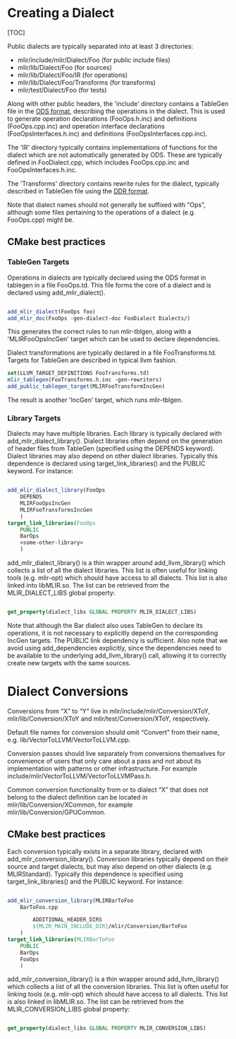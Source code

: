# Creating a Dialect

[TOC]

Public dialects are typically separated into at least 3 directories:
* mlir/include/mlir/Dialect/Foo   (for public include files)
* mlir/lib/Dialect/Foo            (for sources)
* mlir/lib/Dialect/Foo/IR         (for operations)
* mlir/lib/Dialect/Foo/Transforms (for transforms)
* mlir/test/Dialect/Foo           (for tests)

Along with other public headers, the 'include' directory contains a
TableGen file in the [ODS format](OpDefinitions.md), describing the
operations in the dialect.  This is used to generate operation
declarations (FooOps.h.inc) and definitions (FooOps.cpp.inc) and
operation interface declarations (FooOpsInterfaces.h.inc) and
definitions (FooOpsInterfaces.cpp.inc).

The 'IR' directory typically contains implementations of functions for
the dialect which are not automatically generated by ODS.  These are
typically defined in FooDialect.cpp, which includes FooOps.cpp.inc and
FooOpsInterfaces.h.inc.

The 'Transforms' directory contains rewrite rules for the dialect,
typically described in TableGen file using the [DDR
format](DeclarativeRewrites.md).

Note that dialect names should not generally be suffixed with “Ops”,
although some files pertaining to the operations of a dialect (e.g.
FooOps.cpp) might be.

## CMake best practices

### TableGen Targets

Operations in dialects are typically declared using the ODS format in
tablegen in a file FooOps.td.  This file forms the core of a dialect and
is declared using add_mlir_dialect().

```cmake

add_mlir_dialect(FooOps foo)
add_mlir_doc(FooOps -gen-dialect-doc FooDialect Dialects/)

```

This generates the correct rules to run mlir-tblgen, along with a
'MLIRFooOpsIncGen' target which can be used to declare dependencies.

Dialect transformations are typically declared in a file FooTransforms.td.
Targets for TableGen are described in typical llvm fashion.
```cmake
set(LLVM_TARGET_DEFINITIONS FooTransforms.td)
mlir_tablegen(FooTransforms.h.inc -gen-rewriters)
add_public_tablegen_target(MLIRFooTransformIncGen)
```

The result is another 'IncGen' target, which runs mlir-tblgen.

### Library Targets

Dialects may have multiple libraries.  Each library is typically
declared with add_mlir_dialect_library().  Dialect libraries often
depend on the generation of header files from TableGen (specified
using the DEPENDS keyword).  Dialect libraries may also depend on
other dialect libraries.  Typically this dependence is declared using
target_link_libraries() and the PUBLIC keyword.  For instance:

```cmake

add_mlir_dialect_library(FooOps
	DEPENDS
	MLIRFooOpsIncGen
	MLIRFooTransformsIncGen
	)
target_link_libraries(FooOps
	PUBLIC
	BarOps
	<some-other-library>
	)

```

add_mlir_dialect_library() is a thin wrapper around add_llvm_library()
which collects a list of all the dialect libraries.  This list is
often useful for linking tools (e.g. mlir-opt) which should have
access to all dialects.  This list is also linked into libMLIR.so.
The list can be retrieved from the MLIR_DIALECT_LIBS global property:

```cmake

get_property(dialect_libs GLOBAL PROPERTY MLIR_DIALECT_LIBS)

```

Note that although the Bar dialect also uses TableGen to declare its
operations, it is not necessary to explicitly depend on the
corresponding IncGen targets.  The PUBLIC link dependency is
sufficient.  Also note that we avoid using add_dependencies
explicitly, since the dependencies need to be available to the
underlying add_llvm_library() call, allowing it to correctly create
new targets with the same sources.



# Dialect Conversions

Conversions from “X” to “Y” live in mlir/include/mlir/Conversion/XToY,
mlir/lib/Conversion/XToY and mlir/test/Conversion/XToY, respectively.

Default file names for conversion should omit “Convert” from their
name, e.g. lib/VectorToLLVM/VectorToLLVM.cpp.

Conversion passes should live separately from conversions themselves
for convenience of users that only care about a pass and not about its
implementation with patterns or other infrastructure. For example
include/mlir/VectorToLLVM/VectorToLLVMPass.h.

Common conversion functionality from or to dialect “X” that does not
belong to the dialect definition can be located in
mlir/lib/Conversion/XCommon, for example
mlir/lib/Conversion/GPUCommon.

## CMake best practices

Each conversion typically exists in a separate library, declared with
add_mlir_conversion_library().  Conversion libraries typically depend
on their source and target dialects, but may also depend on other
dialects (e.g. MLIRStandard).  Typically this dependence is specified
using target_link_libraries() and the PUBLIC keyword.  For instance:

```cmake

add_mlir_conversion_library(MLIRBarToFoo
	BarToFoo.cpp

        ADDITIONAL_HEADER_DIRS
        ${MLIR_MAIN_INCLUDE_DIR}/mlir/Conversion/BarToFoo
	)
target_link_libraries(MLIRBarToFoo
	PUBLIC
	BarOps
	FooOps
	)

```

add_mlir_conversion_library() is a thin wrapper around
add_llvm_library() which collects a list of all the conversion
libraries.  This list is often useful for linking tools
(e.g. mlir-opt) which should have access to all dialects.  This list
is also linked in libMLIR.so.  The list can be retrieved from the
MLIR_CONVERSION_LIBS global property:

```cmake

get_property(dialect_libs GLOBAL PROPERTY MLIR_CONVERSION_LIBS)

```
